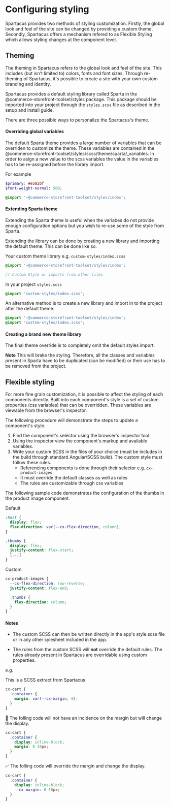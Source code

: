 # Configuring styling

Spartacus provides two methods of styling customization. Firstly, the global look and feel of the site can be changed by providing a custom theme. Secondly, Spartacus offers a mechanism refered to as Flexible Styling which allows styling changes at the component level.

## Theming

The theming in Spartacus refers to the global look and feel of the site. This includes (but isn't limited to) colors, fonts and font sizes. Through re-theming of Spartacus, it's possible to create a site with your own custom branding and identity.

Spartacus provides a default styling library called Sparta in the @commerce-storefront-toolset/styles package. This package should be imported into your project through the `styles.scss` file as described in the setup and install guide.

There are three possible ways to personalize the Spartacus's theme.

#### Overriding global variables

The default Sparta theme provides a large number of variables that can be overriden to customize the theme. These variables are contained in the @commerce-storefront-toolset/styles/scss/theme/sparta/_variables. In order to asign a new value to the scss variables the value in the variables has to be re-assigned before the library import.

For example

```scss
$primary: #e502bf
$font-weight-normal: 500;

@import '~@commerce-storefront-toolset/styles/index';
```

#### Extending Sparta theme

Extending the Sparta theme is useful when the variabes do not provide enough configuration options but you wish to re-use some of the style from Sparta.

Extending the library can be done by creating a new library and importing the default theme. This can be done like so.

Your custom theme library e.g. `custom-styles/index.scss`
```scss
@import '~@commerce-storefront-toolset/styles/index';

// Custom Style or imports from other files
```
In your project `styles.scss`

```scss
@import 'custom-styles/index.scss';
```

An alternative method is to create a new library and import in to the project after the default theme.

```scss
@import '~@commerce-storefront-toolset/styles/index';
@import 'custom-styles/index.scss';
```

#### Creating a brand new theme library

The final theme override is to completely omit the default styles import. 

**Note** This will brake the styling. Therefore, all the classes and variables present in Sparta have to be duplicated (can be modified) or their use has to be removed from the project.

## Flexible styling
For more fine grain customization, it is possible to affect the styling of each components directly. Built into each component's style is a set of custom properties (css variables) that can be overridden. These variables are viewable from the browser's inspector.

The following procedure will demonstrate the steps to update a component's style.

1. Find the component's selector using the browser's inspector tool.
2. Using the inspector view the component's markup and available variables.
3. Write your custom SCSS in the files of your choice (must be includes in the build through standard Angular/SCSS build). The custom style must follow these rules.
    - Referencing components is done through their selector e.g. `cx-product-images`
    - It must override the default classes as well as rules
    - The rules are customizable through css variables

The following sample code demonstrates the configuration of the thumbs in the product image component.

Default
```css
:host {
  display: flex;
  flex-direction: var(--cx-flex-direction, column);
}

.thumbs {
  display: flex;
  justify-content: flex-start;
  [...]
}
```

Custom
```css
cx-product-images {
  --cx-flex-direction: row-reverse;
  justify-content: flex-end;

  .thumbs {
    flex-direction: column;
  }
}
```

#### Notes
- The custom SCSS can then be written directly in the app's style.scss file or in any other sylesheet included in the app.

- The rules from the custom SCSS will **not** override the default rules. The rules already present in Spartacus are overridable using custom properties.

e.g.

 This is a SCSS extract from Spartacus

```css
cx-cart {
  .container {
    margin: var(--cx-margin, 0);
  }
}
```
🛑 The folling code will not have an incidence on the margin but will change the display.
```css
cx-cart {
  .container {
    display: inline-block;
    margin: 0 10px;
  }
}
```

✅ The folling code will override the margin and change the display.
```css
cx-cart {
  .container {
    display: inline-block;
    --cx-margin: 0 10px;
  }
}
```